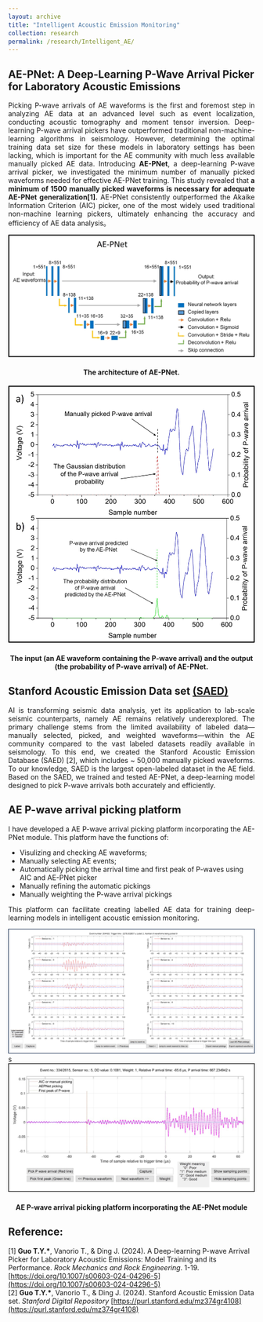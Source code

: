 ```yaml
---
layout: archive
title: "Intelligent Acoustic Emission Monitoring"
collection: research
permalink: /research/Intelligent_AE/
---
```


## AE-PNet: A Deep-Learning P-Wave Arrival Picker for Laboratory Acoustic Emissions
<p align="justify">
Picking P-wave arrivals of AE waveforms is the first and foremost step in analyzing AE data at an advanced level such as event localization, conducting acoustic tomography and moment tensor inversion. Deep-learning P-wave arrival pickers have outperformed traditional non-machine-learning algorithms in seismology. However, determining the optimal training data set size for these models in laboratory settings has been lacking, which is important for the AE community with much less available manually picked AE data. Introducing <b>AE-PNet</b>, a deep-learning P-wave arrival picker, we investigated the minimum number of manually picked waveforms needed for effective AE-PNet training. This study revealed that <b>a minimum of 1500 manually picked waveforms is necessary for adequate AE-PNet generalization[1].</b> AE-PNet consistently outperformed the Akaike Information Criterion (AIC) picker, one of the most widely used traditional non-machine learning pickers, ultimately enhancing the accuracy and efficiency of AE data analysis。  
</p> 

<img src="/images/AEPNET.jpg"/>  
<h4 align="center">The architecture of AE-PNet.  
</h4>

<img src="/images/Input & output_AEPNET.jpg"/>  
<h4 align="center">The input (an AE waveform containing the P-wave arrival) and the output (the probability of P-wave arrival) of AE-PNet.  
</h4>

## Stanford Acoustic Emission Data set [(SAED)](https://purl.stanford.edu/mz374gr4108)
<p align="justify">
AI is transforming seismic data analysis, yet its application to lab-scale seismic counterparts, namely AE remains relatively underexplored. The primary challenge stems from the limited availability of labeled data—manually selected, picked, and weighted waveforms—within the AE community compared to the vast labeled datasets readily available in seismology. To this end, we created the Stanford Acoustic Emission Database (SAED) [2], which includes ~ 50,000 manually picked waveforms. To our knowledge, SAED is the largest open-labeled dataset in the AE field. Based on the SAED, we trained and tested AE-PNet, a deep-learning model designed to pick P-wave arrivals both accurately and efficiently.  
</p>

## AE P-wave arrival picking platform
<p align="justify">
I have developed a AE P-wave arrival picking platform incorporating the AE-PNet module. This platform have the functions of:
</p>

* Visulizing and checking AE waveforms;  
* Manually selecting AE events;  
* Automatically picking the arrival time and first peak of P-waves using AIC and AE-PNet picker
* Manually refining the automatic pickings
* Manually weighting the P-wave arrival pickings
<p align="justify">
This platform can facilitate creating labelled AE data for training deep-learning models in intelligent acoustic emission monitoring. 
</p> 

<img src="/images/Picking Platform_V1.jpg"/>  
s
<img src="/images/Picking Platform_V2.jpg"/> 
<h4 align="center">AE P-wave arrival picking platform incorporating the AE-PNet module  
</h4>

## Reference:
\[1\] <b>Guo T.Y.\*</b>, Vanorio T., & Ding J. (2024). A Deep-learning P-wave Arrival Picker for Laboratory Acoustic Emissions: Model Training and its Performance. <i>Rock Mechanics and Rock Engineering</i>. 1-19. [https://doi.org/10.1007/s00603-024-04296-5](https://doi.org/10.1007/s00603-024-04296-5)  
\[2\] <b>Guo T.Y.\*</b>, Vanorio T., & Ding J. (2024). Stanford Acoustic Emission Data set. <i>Stanford Digital Repository</i> [https://purl.stanford.edu/mz374gr4108](https://purl.stanford.edu/mz374gr4108)  